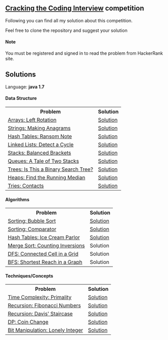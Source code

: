 ## [Cracking the Coding Interview](https://www.hackerrank.com/domains/tutorials/cracking-the-coding-interview) competition

Following you can find all my solution about this competition.

Feel free to clone the repository and suggest your solution

#### Note
You must be registered and signed in to read the problem from HackerRank site.


## Solutions

Language: **java 1.7**

#### Data Structure
<table>
    <tr>
        <th>Problem</th>
        <th>Solution</th>
    </tr>
    <tr>
        <td>
            <a href="https://www.hackerrank.com/challenges/ctci-array-left-rotation/problem">Arrays: Left Rotation</a>
        </td>
        <td>
            <a href="">Solution</a>
        </td>
    </tr>
    <tr>
        <td>
            <a href="https://www.hackerrank.com/challenges/ctci-making-anagrams/problem">Strings: Making Anagrams</a>
        </td>
        <td>
            <a href="">Solution</a>
        </td>
    </tr>
    <tr>
        <td>
            <a href="https://www.hackerrank.com/challenges/ctci-ransom-note/problem">Hash Tables: Ransom Note</a>
        </td>
        <td>
            <a href="">Solution</a>
        </td>
    </tr>
    <tr>
        <td>
            <a href="https://www.hackerrank.com/challenges/ctci-linked-list-cycle/problem">Linked Lists: Detect a Cycle</a>
        </td>
        <td>
            <a href="">Solution</a>
        </td>
    </tr>
    <tr>
        <td>
            <a href="https://www.hackerrank.com/challenges/ctci-balanced-brackets/problem">Stacks: Balanced Brackets</a>
        </td>
        <td>
            <a href="">Solution</a>
        </td>
    </tr>
    <tr>
        <td>
            <a href="https://www.hackerrank.com/challenges/ctci-queue-using-two-stacks/problem">Queues: A Tale of Two Stacks</a>
        </td>
        <td>
            <a href="">Solution</a>
        </td>
    </tr>
    <tr>
        <td>
            <a href="https://www.hackerrank.com/challenges/ctci-is-binary-search-tree/problem">Trees: Is This a Binary Search Tree?</a>
        </td>
        <td>
            <a href="">Solution</a>
        </td>
    </tr>
    <tr>
        <td>
            <a href="https://www.hackerrank.com/challenges/ctci-find-the-running-median/problem">Heaps: Find the Running Median</a>
        </td>
        <td>
            <a href="">Solution</a>
        </td>
    </tr>
    <tr>
        <td>
            <a href="https://www.hackerrank.com/challenges/ctci-contacts/problem">Tries: Contacts</a>
        </td>
        <td>
            <a href="">Solution</a>
        </td>
    </tr>
</table>

#### Algorithms

<table>
    <tr>
        <th>Problem</th>
        <th>Solution</th>
    </tr>
    <tr>
        <td>
            <a href="https://www.hackerrank.com/challenges/ctci-bubble-sort/problem">Sorting: Bubble Sort</a>
        </td>
        <td>
            <a href="">Solution</a>
        </td>
    </tr>
    <tr>
        <td>
            <a href="https://www.hackerrank.com/challenges/ctci-comparator-sorting/problem">Sorting: Comparator</a>
        </td>
        <td>
            <a href="">Solution</a>
        </td>
    </tr>
    <tr>
        <td>
            <a href="https://www.hackerrank.com/challenges/ctci-ice-cream-parlor/problem">Hash Tables: Ice Cream Parlor</a>
        </td>
        <td>
            <a href="">Solution</a>
        </td>
    </tr>
    <tr>
        <td>
            <a href="https://www.hackerrank.com/challenges/ctci-merge-sort/problem">Merge Sort: Counting Inversions</a>
        </td>
        <td>
            Solution
        </td>
    </tr>
    <tr>
        <td>
            <a href="https://www.hackerrank.com/challenges/ctci-connected-cell-in-a-grid/problem">DFS: Connected Cell in a Grid</a>
        </td>
        <td>
            Solution
        </td>
    </tr>
    <tr>
        <td>
            <a href="https://www.hackerrank.com/challenges/ctci-bfs-shortest-reach/problem">BFS: Shortest Reach in a Graph</a>
        </td>
        <td>
            Solution
        </td>
    </tr>
</table>

#### Techniques/Concepts

<table>
    <tr>
        <th>Problem</th>
        <th>Solution</th>
    </tr>
    <tr>
        <td>
            <a href="https://www.hackerrank.com/challenges/ctci-big-o/problem">Time Complexity: Primality</a>
        </td>
        <td>
            <a href="">Solution</a>
        </td>
    </tr>
    <tr>
        <td>
            <a href="https://www.hackerrank.com/challenges/ctci-fibonacci-numbers/problem">Recursion: Fibonacci Numbers</a>
        </td>
        <td>
            <a href="">Solution</a>
        </td>
    </tr>
    <tr>
        <td>
            <a href="https://www.hackerrank.com/challenges/ctci-recursive-staircase/problem">Recursion: Davis' Staircase</a>
        </td>
        <td>
            <a href="">Solution</a>
        </td>
    </tr>
    <tr>
        <td>
            <a href="https://www.hackerrank.com/challenges/ctci-coin-change/problem">DP: Coin Change</a>
        </td>
        <td>
            <a href="">Solution</a>
        </td>
    </tr>
    <tr>
        <td>
            <a href="https://www.hackerrank.com/challenges/ctci-lonely-integer/problem">Bit Manipulation: Lonely Integer</a>
        </td>
        <td>
            <a href="">Solution</a>
        </td>
    </tr>
</table>